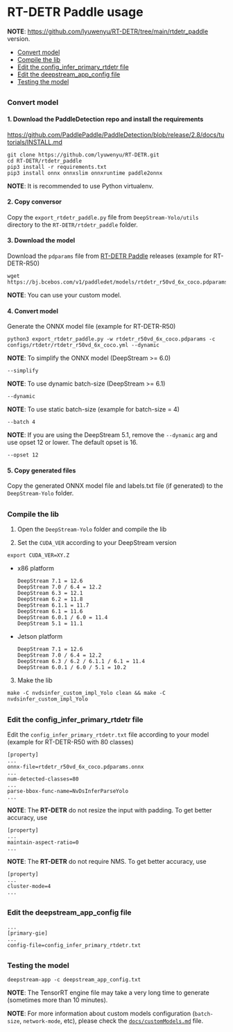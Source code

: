 # RT-DETR Paddle usage

**NOTE**: https://github.com/lyuwenyu/RT-DETR/tree/main/rtdetr_paddle version.

* [Convert model](#convert-model)
* [Compile the lib](#compile-the-lib)
* [Edit the config_infer_primary_rtdetr file](#edit-the-config_infer_primary_rtdetr-file)
* [Edit the deepstream_app_config file](#edit-the-deepstream_app_config-file)
* [Testing the model](#testing-the-model)

##

### Convert model

#### 1. Download the PaddleDetection repo and install the requirements

https://github.com/PaddlePaddle/PaddleDetection/blob/release/2.8/docs/tutorials/INSTALL.md

```
git clone https://github.com/lyuwenyu/RT-DETR.git
cd RT-DETR/rtdetr_paddle
pip3 install -r requirements.txt
pip3 install onnx onnxslim onnxruntime paddle2onnx
```

**NOTE**: It is recommended to use Python virtualenv.

#### 2. Copy conversor

Copy the `export_rtdetr_paddle.py` file from `DeepStream-Yolo/utils` directory to the `RT-DETR/rtdetr_paddle` folder.

#### 3. Download the model

Download the `pdparams` file from [RT-DETR Paddle](https://github.com/lyuwenyu/RT-DETR/tree/main/rtdetr_paddle) releases (example for RT-DETR-R50)

```
wget https://bj.bcebos.com/v1/paddledet/models/rtdetr_r50vd_6x_coco.pdparams
```

**NOTE**: You can use your custom model.

#### 4. Convert model

Generate the ONNX model file (example for RT-DETR-R50)

```
python3 export_rtdetr_paddle.py -w rtdetr_r50vd_6x_coco.pdparams -c configs/rtdetr/rtdetr_r50vd_6x_coco.yml --dynamic
```

**NOTE**: To simplify the ONNX model (DeepStream >= 6.0)

```
--simplify
```

**NOTE**: To use dynamic batch-size (DeepStream >= 6.1)

```
--dynamic
```

**NOTE**: To use static batch-size (example for batch-size = 4)

```
--batch 4
```

**NOTE**: If you are using the DeepStream 5.1, remove the `--dynamic` arg and use opset 12 or lower. The default opset is 16.

```
--opset 12
```

#### 5. Copy generated files

Copy the generated ONNX model file and labels.txt file (if generated) to the `DeepStream-Yolo` folder.

##

### Compile the lib

1. Open the `DeepStream-Yolo` folder and compile the lib

2. Set the `CUDA_VER` according to your DeepStream version

```
export CUDA_VER=XY.Z
```

* x86 platform

  ```
  DeepStream 7.1 = 12.6
  DeepStream 7.0 / 6.4 = 12.2
  DeepStream 6.3 = 12.1
  DeepStream 6.2 = 11.8
  DeepStream 6.1.1 = 11.7
  DeepStream 6.1 = 11.6
  DeepStream 6.0.1 / 6.0 = 11.4
  DeepStream 5.1 = 11.1
  ```

* Jetson platform

  ```
  DeepStream 7.1 = 12.6
  DeepStream 7.0 / 6.4 = 12.2
  DeepStream 6.3 / 6.2 / 6.1.1 / 6.1 = 11.4
  DeepStream 6.0.1 / 6.0 / 5.1 = 10.2
  ```

3. Make the lib

```
make -C nvdsinfer_custom_impl_Yolo clean && make -C nvdsinfer_custom_impl_Yolo
```

##

### Edit the config_infer_primary_rtdetr file

Edit the `config_infer_primary_rtdetr.txt` file according to your model (example for RT-DETR-R50 with 80 classes)

```
[property]
...
onnx-file=rtdetr_r50vd_6x_coco.pdparams.onnx
...
num-detected-classes=80
...
parse-bbox-func-name=NvDsInferParseYolo
...
```

**NOTE**: The **RT-DETR** do not resize the input with padding. To get better accuracy, use

```
[property]
...
maintain-aspect-ratio=0
...
```

**NOTE**: The **RT-DETR** do not require NMS. To get better accuracy, use

```
[property]
...
cluster-mode=4
...
```

##

### Edit the deepstream_app_config file

```
...
[primary-gie]
...
config-file=config_infer_primary_rtdetr.txt
```

##

### Testing the model

```
deepstream-app -c deepstream_app_config.txt
```

**NOTE**: The TensorRT engine file may take a very long time to generate (sometimes more than 10 minutes).

**NOTE**: For more information about custom models configuration (`batch-size`, `network-mode`, etc), please check the [`docs/customModels.md`](customModels.md) file.
